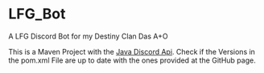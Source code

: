 # LFG_Bot
A LFG Discord Bot for my Destiny Clan Das A+O

This is a Maven Project with the [Java Discord Api](https://github.com/discord-jda/JDA).
Check if the Versions in the pom.xml File are up to date with the ones provided at the GitHub page.
